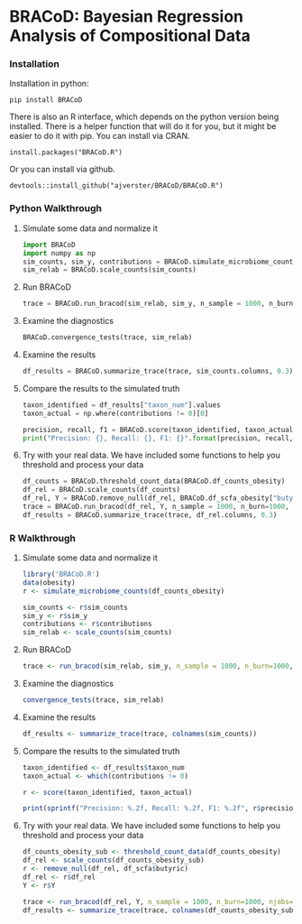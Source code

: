 # BRACoD: Bayesian Regression Analysis of Compositional Data

### Installation

Installation in python: 

    pip install BRACoD

There is also an R interface, which depends on the python version being installed. There is a helper function that will do it for you, but it might be easier to do it with pip. You can install via CRAN.

    install.packages("BRACoD.R")

Or you can install via github.

    devtools::install_github("ajverster/BRACoD/BRACoD.R")

### Python Walkthrough

1. Simulate some data and normalize it

    ```python
    import BRACoD
    import numpy as np
    sim_counts, sim_y, contributions = BRACoD.simulate_microbiome_counts(BRACoD.df_counts_obesity)
    sim_relab = BRACoD.scale_counts(sim_counts)
    ```

2. Run BRACoD

    ```python
    trace = BRACoD.run_bracod(sim_relab, sim_y, n_sample = 1000, n_burn=1000, njobs=4)
    ```
    
3. Examine the diagnostics

    ```python
    BRACoD.convergence_tests(trace, sim_relab)
    ```

4. Examine the results

    ```python
    df_results = BRACoD.summarize_trace(trace, sim_counts.columns, 0.3)
    ```

5. Compare the results to the simulated truth

    ```python
    taxon_identified = df_results["taxon_num"].values
    taxon_actual = np.where(contributions != 0)[0]

    precision, recall, f1 = BRACoD.score(taxon_identified, taxon_actual)
    print("Precision: {}, Recall: {}, F1: {}".format(precision, recall, f1))
    ```

6. Try with your real data. We have included some functions to help you threshold and process your data
    
    ```python
    df_counts = BRACoD.threshold_count_data(BRACoD.df_counts_obesity)
    df_rel = BRACoD.scale_counts(df_counts)
    df_rel, Y = BRACoD.remove_null(df_rel, BRACoD.df_scfa_obesity["butyric"].values)
    trace = BRACoD.run_bracod(df_rel, Y, n_sample = 1000, n_burn=1000, njobs=4)
    df_results = BRACoD.summarize_trace(trace, df_rel.columns, 0.3)
    ```
    
### R Walkthrough

1. Simulate some data and normalize it

    ```R
    library('BRACoD.R')
    data(obesity)
    r <- simulate_microbiome_counts(df_counts_obesity)

    sim_counts <- r$sim_counts
    sim_y <- r$sim_y
    contributions <- r$contributions
    sim_relab <- scale_counts(sim_counts)
    ```

2. Run BRACoD

    ```R
    trace <- run_bracod(sim_relab, sim_y, n_sample = 1000, n_burn=1000, njobs=4)
    ```
    
3. Examine the diagnostics

    ```R
    convergence_tests(trace, sim_relab)
    ```

4. Examine the results

    ```R
    df_results <- summarize_trace(trace, colnames(sim_counts))
    ```

5. Compare the results to the simulated truth

    ```R
    taxon_identified <- df_results$taxon_num
    taxon_actual <- which(contributions != 0)

    r <- score(taxon_identified, taxon_actual)
    
    print(sprintf("Precision: %.2f, Recall: %.2f, F1: %.2f", r$precision, r$recall, r$f1))
    ```

6. Try with your real data. We have included some functions to help you threshold and process your data
    
    ```R
    df_counts_obesity_sub <- threshold_count_data(df_counts_obesity)
    df_rel <- scale_counts(df_counts_obesity_sub)
    r <- remove_null(df_rel, df_scfa$butyric)
    df_rel <- r$df_rel
    Y <- r$Y
    
    trace <- run_bracod(df_rel, Y, n_sample = 1000, n_burn=1000, njobs=4)
    df_results <- summarize_trace(trace, colnames(df_counts_obesity_sub), 0.3)
    ```

